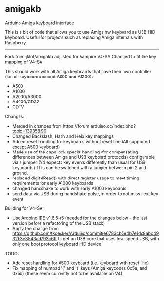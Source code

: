 # amigakb
Arduino Amiga keyboard interface

This is a bit of code that allows you to use Amiga hw keyboard as USB HID keyboard.
Useful for projects such as replacing Amiga internals with Raspberry.

---

Fork from jklof/amigakb adjusted for Vampire V4-SA
Changed to fit the key mapping of V4-SA

This should work with all Amiga keyboards that have their own controller (i.e. all keyboards except A600 and A1200):
- A500
- A1000
- A2000/A3000
- A4000/CD32
- CDTV

Changes:
- Merged in changes from https://forum.arduino.cc/index.php?topic=139358.90
- Changed Backslash, Hash and Help key mappings
- Added reset handling for keyboards without reset line (All supported except A500 keyboard)
- Made use of the caps lock special handling (for compensating differences between Amiga and USB keyboard protocols)
  configurable via a jumper (V4 expects key events differently than usual for USB keyboards)
  This can be switched with a jumper between pin 2 and ground.
- replaced digitalRead() with direct register usage to meet timing requirements for early A1000 keyboards
- changed handshake to work with early A1000 keyboards
- send data via USB during handshake pulse, in order to not miss next key event

Building for V4-SA:
- Use Ardoino IDE v1.6.5-r5 (needed for the changes below - the last version before a refactoring of the USB stack)
- Apply the change from https://github.com/tkoecker/Arduino/commit/e6783cb5e4b7e1dc8abc4932b3e3543ad793c6ff to
  get an USB core that uses low-speed USB, with only one boot protocol keyboard HID device

TODO:
- Add reset handling for A500 keyboard (i.e. keyboard with reset line)
- Fix mapping of numpad '(' and ')' keys (Amiga keycodes 0x5a, and 0x5b) (these seem currently not to be available on V4)
